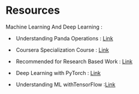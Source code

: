 # Resources

Machine Learning And Deep Learning :

-    &nbsp;Understanding Panda Operations : [Link](https://www.shanelynn.ie/summarising-aggregation-and-grouping-data-in-python-pandas/)

-    &nbsp;Coursera Specialization Course : [Link](https://www.coursera.org/specializations/machine-learning-introduction)

-    &nbsp;Recommended for Research Based Work : [Link](https://youtube.com/playlist?list=PLLvvXm0q8zUbYF1nCy5nc7iyZsgPqPt21)

-    &nbsp;Deep Learning with PyTorch : [Link](https://jovian.com/learn/deep-learning-with-pytorch-zero-to-gans)

-    &nbsp;Understanding ML withTensorFlow :[Link](https://www.youtube.com/watch?v=F_uuqfgdZZw&list=PLlyCyjh2pUe9KzdyNOlmaJqeeI4YHOT-t)

